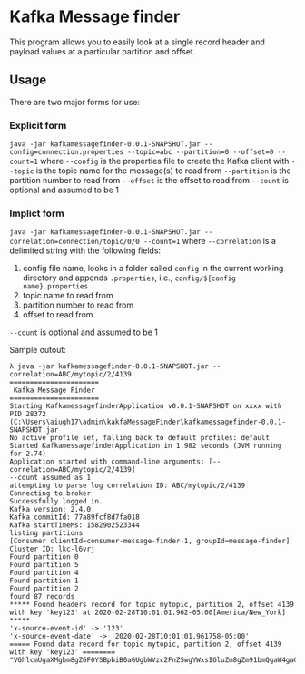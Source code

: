 # Kafka Message finder

This program allows you to easily look at a single record header and payload values at a particular partition and offset.

## Usage
There are two major forms for use:
### Explicit form
`java -jar kafkamessagefinder-0.0.1-SNAPSHOT.jar --config=connection.properties --topic=abc --partition=0 --offset=0 --count=1`
where
`--config` is the properties file to create the Kafka client with
`--topic` is the topic name for the message(s) to read from
`--partition` is the partition number to read from
`--offset` is the offset to read from
`--count` is optional and assumed to be 1
### Implict form
`java -jar kafkamessagefinder-0.0.1-SNAPSHOT.jar --correlation=connection/topic/0/0 --count=1`
where
`--correlation` is a delimited string with the following fields:
1. config file name, looks in a folder called `config` in the current working directory and appends `.properties`, i.e., `config/${config name}.properties`
2. topic name to read from
3. partition number to read from 
4. offset to read from

`--count` is optional and assumed to be 1

Sample outout:
```
λ java -jar kafkamessagefinder-0.0.1-SNAPSHOT.jar --correlation=ABC/mytopic/2/4139
======================
 Kafka Message Finder
======================
Starting KafkamessagefinderApplication v0.0.1-SNAPSHOT on xxxx with PID 28372 (C:\Users\aiugh17\admin\kakfaMessageFinder\kafkamessagefinder-0.0.1-SNAPSHOT.jar
No active profile set, falling back to default profiles: default
Started KafkamessagefinderApplication in 1.982 seconds (JVM running for 2.74)
Application started with command-line arguments: [--correlation=ABC/mytopic/2/4139]
--count assumed as 1
attempting to parse log correlation ID: ABC/mytopic/2/4139
Connecting to broker
Successfully logged in.
Kafka version: 2.4.0
Kafka commitId: 77a89fcf8d7fa018
Kafka startTimeMs: 1582902523344
listing partitions
[Consumer clientId=consumer-message-finder-1, groupId=message-finder] Cluster ID: lkc-l6vrj
Found partition 0
Found partition 5
Found partition 4
Found partition 1
Found partition 2
found 87 records
***** Found headers record for topic mytopic, partition 2, offset 4139 with key 'key123' at 2020-02-28T10:01:01.962-05:00[America/New_York] *****
'x-source-event-id' -> '123'
'x-source-event-date' -> '2020-02-28T10:01:01.961758-05:00'
===== Found data record for topic mytopic, partition 2, offset 4139 with key 'key123' ========
"VGhlcmUgaXMgbm8gZGF0YSBpbiB0aGUgbWVzc2FnZSwgYWxsIGluZm8gZm91bmQgaW4gaGVhZGVycw=="

```